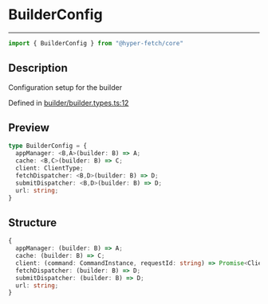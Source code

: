 

# BuilderConfig

<div class="api-docs__separator">

---

</div><div class="api-docs__import">

```ts
import { BuilderConfig } from "@hyper-fetch/core"
```

</div><div class="api-docs__section">

## Description

</div><div class="api-docs__description"><span class="api-docs__do-not-parse">

Configuration setup for the builder

</span></div><p class="api-docs__definition">

Defined in [builder/builder.types.ts:12](https://github.com/BetterTyped/hyper-fetch/blob/3fe127e9/packages/core/src/builder/builder.types.ts#L12)

</p><div class="api-docs__section">

## Preview

</div><div class="api-docs__preview type">

```ts
type BuilderConfig = {
  appManager: <B,A>(builder: B) => A; 
  cache: <B,C>(builder: B) => C; 
  client: ClientType; 
  fetchDispatcher: <B,D>(builder: B) => D; 
  submitDispatcher: <B,D>(builder: B) => D; 
  url: string; 
}
```

</div><div class="api-docs__section">

## Structure

</div><div class="api-docs__returns">

```ts
{
  appManager: (builder: B) => A;
  cache: (builder: B) => C;
  client: (command: CommandInstance, requestId: string) => Promise<ClientResponseType<any, any>>;
  fetchDispatcher: (builder: B) => D;
  submitDispatcher: (builder: B) => D;
  url: string;
}
```

</div>